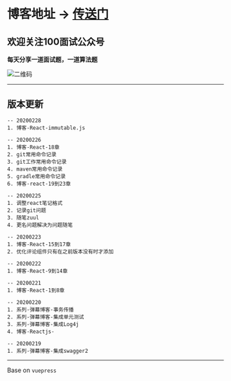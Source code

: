 # 博客地址 -> [传送门](https://www.killbat.cn)


## 欢迎关注100面试公众号

**每天分享一道面试题，一道算法题**

![二维码](https://s2.ax1x.com/2020/01/07/l6B02T.jpg)

---

## 版本更新
```text
-- 20200228
1. 博客-React-immutable.js

-- 20200226
1. 博客-React-18章
2. git常用命令记录
3. git工作常用命令记录
4. maven常用命令记录
5. gradle常用命令记录
6. 博客-react-19到23章

-- 20200225
1. 调整react笔记格式
2. 记录git问题
3. 随笔zuul
4. 更名问题解决为问题随笔

-- 20200223
1. 博客-React-15到17章
2. 优化评论组件只有在之前版本没有时才添加

-- 20200222
1. 博客-React-9到14章

-- 20200221
1. 博客-React-1到8章

-- 20200220
1. 系列-弹幕博客-事务传播
2. 系列-弹幕博客-集成单元测试
3. 系列-弹幕博客-集成Log4j
4. 博客-Reactjs-

-- 20200219
1. 系列-弹幕博客-集成swagger2
```

---
Base on `vuepress`





